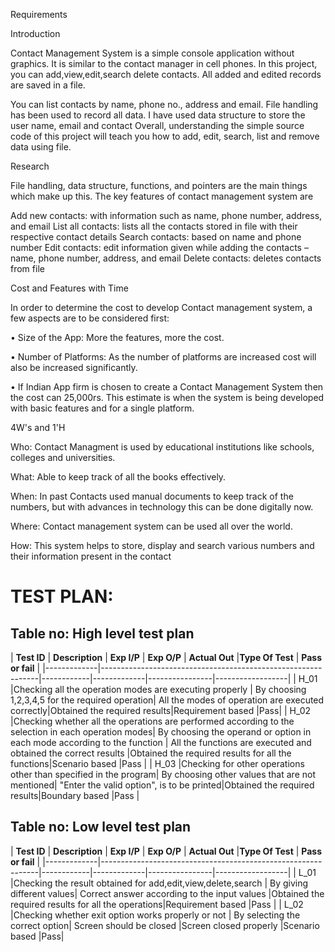 Requirements

Introduction

Contact Management System is a simple console application without graphics. It is similar to the contact manager in cell phones. In this  project, you can add,view,edit,search
delete contacts. All added and edited records are saved in a file.

You can list contacts by name, phone no., address and email. File handling has been used to record all data. I have used data structure to store the user name, email and contact 
Overall, understanding the simple source code of this project will teach you how to add, edit, search, list and remove data using file.

Research

File handling, data structure, functions, and pointers are the main things which make up this. The key features of contact management system are

Add new contacts: with information such as name, phone number, address, and email
List all contacts: lists all the contacts stored in file with their respective contact details
Search contacts: based on name and phone number
Edit contacts: edit information given while adding the contacts – name, phone number, address, and email
Delete contacts: deletes contacts from file

Cost and Features with Time

In order to determine the cost to develop Contact management system, a few aspects are to be considered first:

• Size of the App: More the features, more the cost.

• Number of Platforms: As the number of platforms are increased cost will also be increased significantly.

• If Indian App firm is chosen to create a Contact Management System then the cost can 25,000rs. 
 This estimate is when the system is being developed with basic features and for a single platform.

4W's and 1'H

Who:
Contact Managment is used by educational institutions like schools, colleges and universities.

What:
Able to keep track of all the books effectively.

When:
In past Contacts used manual documents to keep track of the numbers, but with advances in technology this can be done digitally now.

Where:
Contact management system can be used all over the world.

How:
This system helps to store, display and search various  numbers and their information present in the contact

# TEST PLAN:

## Table no: High level test plan

| **Test ID** | **Description**                                              | **Exp I/P** | **Exp O/P** | **Actual Out** |**Type Of Test**  |    **Pass or fail** |
|-------------|--------------------------------------------------------------|------------|-------------|----------------|------------------|
|  H_01       |Checking all the operation modes are executing properly |  By choosing 1,2,3,4,5 for the required operation| All the modes of operation are executed correctly|Obtained the required results|Requirement based |Pass|
|  H_02       |Checking whether all the operations are performed according to the selection in each operation modes| By choosing the operand or option in each mode according to the function  | All the functions are executed and obtained the correct results |Obtained the required results for all the functions|Scenario based    |Pass |
|  H_03       |Checking for other operations other than specified in the program|  By choosing other values that are not mentioned| "Enter the valid option", is to be printed|Obtained the required results|Boundary based    |Pass |

## Table no: Low level test plan

| **Test ID** | **Description**                                              | **Exp I/P** | **Exp O/P** | **Actual Out** |**Type Of Test**  |  **Pass or fail** |
|-------------|--------------------------------------------------------------|------------|-------------|----------------|------------------|
|  L_01       |Checking the result obtained for add,edit,view,delete,search  |    By giving different values| Correct answer according to the input values |Obtained the required results for all the operations|Requirement based    |Pass |
|  L_02       |Checking whether exit option works properly or not  |    By selecting the correct option| Screen should be closed  |Screen closed properly |Scenario based    |Pass|
